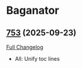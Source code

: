 # Baganator

## [753](https://github.com/TheMouseNest/Baganator/tree/753) (2025-09-23)
[Full Changelog](https://github.com/TheMouseNest/Baganator/compare/752...753) 

- All: Unify toc lines  

